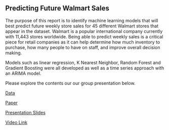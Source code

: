## Predicting Future Walmart Sales
The purpose of this report is to identify machine learning models that will best predict future weekly store sales for 45 different Walmart stores that appear in the dataset. Walmart is a popular international company currently with 11,443 stores worldwide. Being able to predict weekly sales is a critical piece for retail companies as it can help determine how much inventory to purchase, how many people to have on staff, and improve overall decision making.

Models such as linear regression, K Nearest Neighbor, Random Forest and Gradient Boosting were all developed as well as a time series approach with an ARIMA model. 

Please explore the contents our our group presentation below.


[Data](https://github.com/madelinebauer/WalmartSales/blob/34c22a9b4b2d3a3fa50ca75f41ddb2bc6866bb5a/Walmart_Store_sales.csv 'Data')

[Paper](https://github.com/madelinebauer/WalmartSales/blob/ffb2ee7711c62ec34425410d576bc9606d65eaab/Predicting%20Walmart%20Sales.pdf 'Paper')

[Presentation Slides](https://github.com/madelinebauer/WalmartSales/blob/7a344a9b2b1ebd64a45ee288640b3dbc2be710ed/Presentation.pdf 'slides')

[Video Link](https://github.com/madelinebauer/WalmartSales/blob/2cb91e2e261b06aed8f183e7618bd894fcb46300/VideoLink.pdf 'video')

